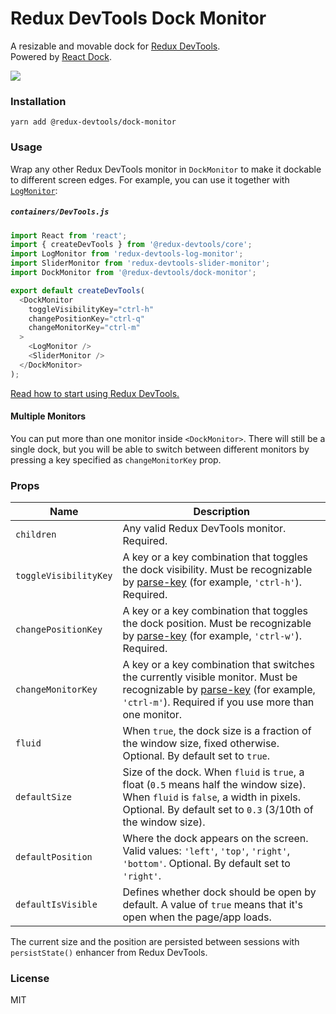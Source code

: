 # Redux DevTools Dock Monitor

A resizable and movable dock for [Redux DevTools](https://github.com/reduxjs/redux-devtools).  
Powered by [React Dock](https://github.com/alexkuz/react-dock).

![](http://i.imgur.com/QbNzNW4.gif)

### Installation

```
yarn add @redux-devtools/dock-monitor
```

### Usage

Wrap any other Redux DevTools monitor in `DockMonitor` to make it dockable to different screen edges.
For example, you can use it together with [`LogMonitor`](https://github.com/reduxjs/redux-devtools/tree/master/packages/redux-devtools-log-monitor):

##### `containers/DevTools.js`

```js
import React from 'react';
import { createDevTools } from '@redux-devtools/core';
import LogMonitor from 'redux-devtools-log-monitor';
import SliderMonitor from 'redux-devtools-slider-monitor';
import DockMonitor from '@redux-devtools/dock-monitor';

export default createDevTools(
  <DockMonitor
    toggleVisibilityKey="ctrl-h"
    changePositionKey="ctrl-q"
    changeMonitorKey="ctrl-m"
  >
    <LogMonitor />
    <SliderMonitor />
  </DockMonitor>
);
```

[Read how to start using Redux DevTools.](https://github.com/reduxjs/redux-devtools)

#### Multiple Monitors

You can put more than one monitor inside `<DockMonitor>`. There will still be a single dock, but you will be able to switch between different monitors by pressing a key specified as `changeMonitorKey` prop.

### Props

| Name                  | Description                                                                                                                                                                                                              |
| --------------------- | ------------------------------------------------------------------------------------------------------------------------------------------------------------------------------------------------------------------------ |
| `children`            | Any valid Redux DevTools monitor. Required.                                                                                                                                                                              |
| `toggleVisibilityKey` | A key or a key combination that toggles the dock visibility. Must be recognizable by [parse-key](https://github.com/thlorenz/parse-key) (for example, `'ctrl-h'`). Required.                                             |
| `changePositionKey`   | A key or a key combination that toggles the dock position. Must be recognizable by [parse-key](https://github.com/thlorenz/parse-key) (for example, `'ctrl-w'`). Required.                                               |
| `changeMonitorKey`    | A key or a key combination that switches the currently visible monitor. Must be recognizable by [parse-key](https://github.com/thlorenz/parse-key) (for example, `'ctrl-m'`). Required if you use more than one monitor. |
| `fluid`               | When `true`, the dock size is a fraction of the window size, fixed otherwise. Optional. By default set to `true`.                                                                                                        |
| `defaultSize`         | Size of the dock. When `fluid` is `true`, a float (`0.5` means half the window size). When `fluid` is `false`, a width in pixels. Optional. By default set to `0.3` (3/10th of the window size).                         |
| `defaultPosition`     | Where the dock appears on the screen. Valid values: `'left'`, `'top'`, `'right'`, `'bottom'`. Optional. By default set to `'right'`.                                                                                     |
| `defaultIsVisible`    | Defines whether dock should be open by default. A value of `true` means that it's open when the page/app loads.                                                                                                          |

The current size and the position are persisted between sessions with `persistState()` enhancer from Redux DevTools.

### License

MIT
